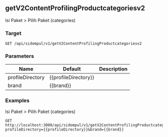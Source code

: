 ## getV2ContentProfilingProductcategoriesv2
Isi Paket &gt; Pilih Paket (categories)

### Target
```
GET /api/sidompul/v1/getV2ContentProfilingProductcategoriesv2
```

### Parameters
Name | Default | Description
--- | --- | ---
profileDirectory|{{profileDirectory}}|
brand|{{brand}}|



### Examples
Isi Paket &gt; Pilih Paket (categories)
```
GET http://localhost:3000/api/sidompul/v1/getV2ContentProfilingProductcategoriesv2?profileDirectory={{profileDirectory}}&brand={{brand}}
```

